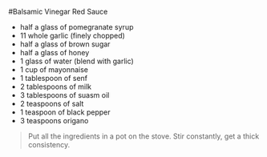 #Balsamic Vinegar Red Sauce
- half a glass of pomegranate syrup
- 11 whole garlic (finely chopped)
- half a glass of brown sugar
- half a glass of honey
- 1 glass of water (blend with garlic)
- 1 cup of mayonnaise
- 1 tablespoon of senf
- 2 tablespoons of milk
- 3 tablespoons of suasm oil
- 2 teaspoons of salt
- 1 teaspoon of black pepper
- 3 teaspoons origano

>Put all the ingredients in a pot on the stove. 
Stir constantly, get a thick consistency.
